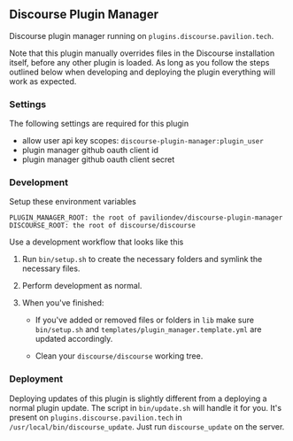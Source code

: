 ## Discourse Plugin Manager

Discourse plugin manager running on ``plugins.discourse.pavilion.tech``.

Note that this plugin manually overrides files in the Discourse installation itself, before any other plugin is loaded. As long as you follow the steps outlined below when developing and deploying the plugin everything will work as expected.

### Settings

The following settings are required for this plugin

- allow user api key scopes: ``discourse-plugin-manager:plugin_user``
- plugin manager github oauth client id
- plugin manager github oauth client secret

### Development

Setup these environment variables

```
PLUGIN_MANAGER_ROOT: the root of paviliondev/discourse-plugin-manager
DISCOURSE_ROOT: the root of discourse/discourse
```

Use a development workflow that looks like this

1. Run ``bin/setup.sh`` to create the necessary folders and symlink the necessary files.

2. Perform development as normal.

3. When you've finished:

   - If you've added or removed files or folders in ``lib`` make sure ``bin/setup.sh`` and ``templates/plugin_manager.template.yml`` are updated accordingly.

   - Clean your ``discourse/discourse`` working tree.

### Deployment

Deploying updates of this plugin is slightly different from a deploying a normal plugin update. The script in ``bin/update.sh`` will handle it for you. It's present on `plugins.discourse.pavilion.tech` in ``/usr/local/bin/discourse_update``. Just run ``discourse_update`` on the server.
